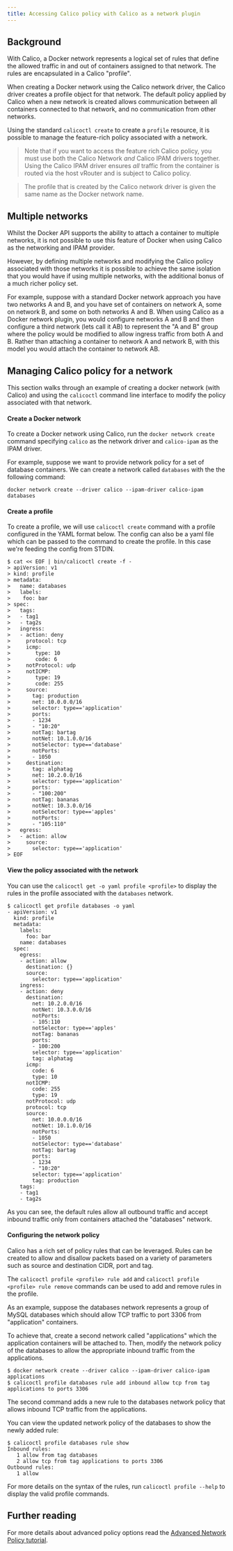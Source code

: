 ```yaml
---
title: Accessing Calico policy with Calico as a network plugin
---
```



## Background

With Calico, a Docker network represents a logical set of rules that define the 
allowed traffic in and out of containers assigned to that network.  The rules
are encapsulated in a Calico "profile".

When creating a Docker network using the Calico network driver, the Calico 
driver creates a profile object for that network.  The default policy applied 
by Calico when a new network is created allows communication between all 
containers connected to that network, and no communication from other networks.

Using the standard `calicoctl create` to create a `profile` resource, it is possible to 
manage the feature-rich policy associated with a network.

> Note that if you want to access the feature rich Calico policy, you must use
> both the Calico Network _and_ Calico IPAM drivers together.  Using the Calico
> IPAM driver ensures _all_ traffic from the container is routed via the host
> vRouter and is subject to Calico policy.

> The profile that is created by the Calico network driver is given the same 
> name as the Docker network name.

## Multiple networks

Whilst the Docker API supports the ability to attach a container to multiple
networks, it is not possible to use this feature of Docker when using Calico
as the networking and IPAM provider.

However, by defining multiple networks and modifying the Calico policy 
associated with those networks it is possible to achieve the same isolation 
that you would have if using multiple networks, with the additional bonus of a
much richer policy set.

For example, suppose with a standard Docker network approach you have two 
networks A and B, and you have set of containers on network A, some on network
B, and some on both networks A and B.  When using Calico as a Docker network
plugin, you would configure networks A and B and then configure a third network
(lets call it AB) to represent the "A and B" group where the policy would be
modified to allow ingress traffic from both A and B.  Rather than attaching a
container to network A and network B, with this model you would attach the 
container to network AB.

## Managing Calico policy for a network

This section walks through an example of creating a docker network (with
Calico) and using the `calicoctl` command line interface to modify the policy
associated with that network.

#### Create a Docker network

To create a Docker network using Calico, run the `docker network create`
command specifying `calico` as the network driver and `calico-ipam` as the IPAM driver.

For example, suppose we want to provide network policy for a set of database
containers.  We can create a network called `databases` with the the following
command:

```
docker network create --driver calico --ipam-driver calico-ipam databases 
```

#### Create a profile

To create a profile, we will use `calicoctl create` command with a profile
configured in the YAML format below. The config can also be a yaml file which 
can be passed to the command to create the profile. In this case we're feeding
the config from STDIN.

```
$ cat << EOF | bin/calicoctl create -f -
> apiVersion: v1
> kind: profile
> metadata:
>   name: databases
>   labels:
>    foo: bar
> spec:
>   tags:
>   - tag1
>   - tag2s
>   ingress:
>   - action: deny
>     protocol: tcp
>     icmp:
>        type: 10
>        code: 6
>     notProtocol: udp
>     notICMP:
>        type: 19
>        code: 255
>     source:
>       tag: production
>       net: 10.0.0.0/16
>       selector: type=='application'
>       ports:
>       - 1234
>       - "10:20"
>       notTag: bartag
>       notNet: 10.1.0.0/16
>       notSelector: type=='database'
>       notPorts:
>       - 1050
>     destination:
>       tag: alphatag
>       net: 10.2.0.0/16
>       selector: type=='application'
>       ports:
>       - "100:200"
>       notTag: bananas
>       notNet: 10.3.0.0/16
>       notSelector: type=='apples'
>       notPorts:
>       - "105:110"
>   egress:
>   - action: allow
>     source:
>       selector: type=='application'
> EOF
```

#### View the policy associated with the network

You can use the `calicoctl get -o yaml profile <profile>` to display the
rules in the profile associated with the `databases` network.

```
$ calicoctl get profile databases -o yaml
- apiVersion: v1
  kind: profile
  metadata:
    labels:
      foo: bar
    name: databases
  spec:
    egress:
    - action: allow
      destination: {}
      source:
        selector: type=='application'
    ingress:
    - action: deny
      destination:
        net: 10.2.0.0/16
        notNet: 10.3.0.0/16
        notPorts:
        - 105:110
        notSelector: type=='apples'
        notTag: bananas
        ports:
        - 100:200
        selector: type=='application'
        tag: alphatag
      icmp:
        code: 6
        type: 10
      notICMP:
        code: 255
        type: 19
      notProtocol: udp
      protocol: tcp
      source:
        net: 10.0.0.0/16
        notNet: 10.1.0.0/16
        notPorts:
        - 1050
        notSelector: type=='database'
        notTag: bartag
        ports:
        - 1234
        - "10:20"
        selector: type=='application'
        tag: production
    tags:
    - tag1
    - tag2s
```

As you can see, the default rules allow all outbound traffic and accept inbound
traffic only from containers attached the "databases" network.

#### Configuring the network policy

Calico has a rich set of policy rules that can be leveraged.  Rules can be
created to allow and disallow packets based on a variety of parameters such
as source and destination CIDR, port and tag.

The `calicoctl profile <profile> rule add` and `calicoctl profile <profile> rule remove`
commands can be used to add and remove rules in the profile.
  
As an example, suppose the databases network represents a group of MySQL
databases which should allow TCP traffic to port 3306 from "application" 
containers.

To achieve that, create a second network called "applications" which the
application containers will be attached to.  Then, modify the network policy of
the databases to allow the appropriate inbound traffic from the applications.

```
$ docker network create --driver calico --ipam-driver calico-ipam applications
$ calicoctl profile databases rule add inbound allow tcp from tag applications to ports 3306
```

The second command adds a new rule to the databases network policy that allows
inbound TCP traffic from the applications.

You can view the updated network policy of the databases to show the newly
added rule:

```
$ calicoctl profile databases rule show
Inbound rules:
   1 allow from tag databases
   2 allow tcp from tag applications to ports 3306
Outbound rules:
   1 allow
```

For more details on the syntax of the rules, run `calicoctl profile --help` to
display the valid profile commands.

## Further reading

For more details about advanced policy options read the 
[Advanced Network Policy tutorial]({{site.baseurl}}/{{page.version}}/usage/configuration/advanced-network-policy).


